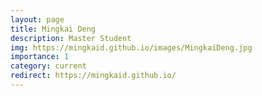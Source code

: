 ```yaml
---
layout: page
title: Mingkai Deng
description: Master Student
img: https://mingkaid.github.io/images/MingkaiDeng.jpg
importance: 1
category: current
redirect: https://mingkaid.github.io/
---
```

